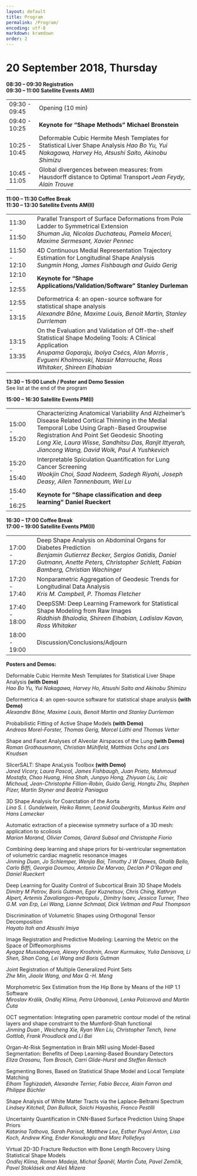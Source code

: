 ```yaml
---
layout: default
title: Program
permalink: /Program/
encoding: utf-8
markdown: kramdown
order: 2
---
```


<h1 id="20september2018thursday">20 September 2018, Thursday</h1>

<p><strong>08:30 – 09:30                   Registration</strong><br/>
<strong>09:30 – 11:00                   Satellite Events AM(I)</strong></p>

<table>
<tr><td> 09:30 - 09:45 </td><td> Opening  (10 min)
<tr><td> 09:40 - 10:25 </td><td> <strong>Keynote for “Shape Methods” Michael Bronstein</strong> </td></tr>
<tr><td> 10:25 - 10:45 </td><td> Deformable Cubic Hermite Mesh Templates for Statistical Liver Shape Analysis
                <em>Hao Bo Yu, Yui Nakagawa, Harvey Ho, Atsushi Saito, Akinobu Shimizu</em></td></tr>
<tr><td> 10:45 - 11:05 </td><td> Global divergences between measures: from Hausdorff distance to Optimal Transport 
                <em>Jean Feydy, Alain Trouve</em></td></tr></table>

<p><strong>11:00 – 11:30                   Coffee Break</strong><br/>
<strong>11:30 – 13:30                   Satellite Events AM(II)</strong></p>

<table>
<tr><td> 11:30 - 11:50 </td><td> Parallel Transport of Surface Deformations from Pole Ladder to Symmetrical Extension<br/>
               <em>Shuman Jia, Nicolas Duchateau, Pamela Moceri, Maxime Sermesant, Xavier Pennec</em></td></tr>
<tr><td> 11:50 - 12:10 </td><td> 4D Continuous Medial Representation Trajectory Estimation for Longitudinal Shape Analysis<br/>
                <em>Sungmin Hong, James Fishbaugh and Guido Gerig</em>
<tr><td> 12:10 - 12:55 </td><td> <strong>Keynote for “Shape Applications/Validation/Software” Stanley Durleman</strong></td></tr>
<tr><td> 12:55 - 13:15 </td><td> Deformetrica 4: an open-source software for statistical shape analysis<br/>
                <em>Alexandre Bône, Maxime Louis, Benoit Martin, Stanley Durrleman</em></td></tr>
<tr><td> 13:15 - 13:35 </td><td> On the Evaluation and Validation of Off-the-shelf Statistical Shape Modeling Tools: A Clinical Application<br/>
                <em>Anupama Goparaju, Ibolya Csécs, Alan Morris , Evgueni Kholmovski, Nassir Marrouche, Ross Whitaker, Shireen Elhabian</em></td></tr></table>

<strong>13:30 – 15:00                   Lunch / Poster and Demo Session</strong><br/>
See list at the end of the program</p>

<p><strong>15:00 – 16:30                   Satellite Events PM(I)</strong></p>

<table>
<tr><td> 15:00 - 15:20 </td><td> Characterizing Anatomical Variability And Alzheimer’s Disease Related Cortical Thinning in the Medial Temporal Lobe Using Graph-Based Groupwise Registration And Point Set Geodesic Shooting<br/>
                <em>Long Xie, Laura Wisse, Sandhitsu Das, Ranjit Ittyerah, Jiancong Wang, David Wolk, Paul A Yushkevich</em></td></tr>
<tr><td> 15:20 - 15:40 </td><td> Interpretable Spiculation Quantification for Lung Cancer Screening<br/>
                <em>Wookjin Choi, Saad Nadeem, Sadegh Riyahi, Joseph Deasy, Allen Tannenbaum, Wei Lu</em></td></tr>
<tr><td> 15:40 - 16:25 </td><td> <strong>Keynote for "Shape classification and deep learning" Daniel Rueckert</strong></td></tr></table>

<p><strong>16:30 – 17:00                   Coffee Break</strong><br/>
<strong>17:00 – 19:00                   Satellite Events PM(II)</strong>  </p>

<table>
<tr><td> 17:00 - 17:20 </td><td> Deep Shape Analysis on Abdominal Organs for Diabetes Prediction<br/>
               <em>Benjamin Gutierrez Becker, Sergios Gatidis, Daniel Gutmann, Anette Peters, Christopher Schlett, Fabian Bamberg, Christian Wachinger</em></td></tr>
<tr><td> 17:20 - 17:40 </td><td> Nonparametric Aggregation of Geodesic Trends for Longitudinal Data Analysis<br/>
               <em>Kris M. Campbell, P. Thomas Fletcher</em></td></tr>
<tr><td> 17:40 - 18:00 </td><td> DeepSSM: Deep Learning Framework for Statistical Shape Modeling from Raw Images<br/>
               <em>Riddhish Bhalodia, Shireen Elhabian, Ladislav Kavan, Ross Whitaker</em></td></tr>
<tr><td> 18:00 - 19:00 </td><td> Discussion/Conclusions/Adjourn</td></tr></table>
<p><strong>Posters and Demos:</strong></p>

<p>Deformable Cubic Hermite Mesh Templates for Statistical Liver Shape Analysis <strong>(with Demo)</strong><br/>
<em>Hao Bo Yu, Yui Nakagawa, Harvey Ho, Atsushi Saito and Akinobu Shimizu</em></p>

<p>Deformetrica 4: an open-source software for statistical shape analysis <strong>(with Demo)</strong><br/>
<em>Alexandre Bône, Maxime Louis, Benoit Martin and Stanley Durrleman</em></p>

<p>Probabilistic Fitting of Active Shape Models <strong>(with Demo)</strong><br/>
<em>Andreas Morel-Forster, Thomas Gerig, Marcel Lüthi and Thomas Vetter</em></p>

<p>Shape and Facet Analyses of Alveolar Airspaces of the Lung <strong>(with Demo)</strong><br/>
<em>Roman Grothausmann, Christian Mühlfeld, Matthias Ochs and Lars Knudsen</em></p>

<p>SlicerSALT: Shape AnaLysis Toolbox <strong>(with Demo)</strong><br/>
<em>Jared Vicory, Laura Pascal, James  Fishbaugh, Juan Prieto, Mahmoud Mostafa, Chao Huang, Hina Shah, Junpyo Hong, Zhiyuan Liu, Loic Michoud, Jean-Christophe Fillion-Robin, Guido Gerig, Hongtu Zhu, Stephen Pizer, Martin Styner and Beatriz Paniagua</em></p>

<p>3D Shape Analysis for Coarctation of the Aorta<br/>
<em>Lina S. I. Gundelwein, Heiko Ramm, Leonid Goubergrits, Markus Kelm and Hans Lamecker</em></p>

<p>Automatic extraction of a piecewise symmetry surface of a 3D mesh: application to scoliosis<br/>
<em>Marion Morand, Olivier Comas, Gérard Subsol and Christophe Fiorio</em></p>

<p>Combining deep learning and shape priors for bi-ventricular segmentation of volumetric cardiac magnetic resonance images<br/>
<em>Jinming Duan, Jo Schlemper, Wenjia Bai, Timothy J W Dawes, Ghalib Bello, Carlo Biffi, Georgia Doumou, Antonio De Marvao, Declan P O’Regan and Daniel Rueckert</em></p>

<p>Deep Learning for Quality Control of Subcortical Brain 3D Shape Models<br/>
<em>Dimitry M Petrov, Boris Gutman, Egor Kuznetsov, Chris Ching, Kathryn Alpert, Artemis Zavaliangos-Petropulu , Dimitry Isaev, Jessica Turner,  Theo G.M. van Erp,  Lei Wang, Lianne Schmaal, Dick Veltman and Paul Thompson</em></p>

<p>Discrimination of Volumetric Shapes using Orthogonal Tensor Decomposition<br/>
<em>Hayato Itoh and Atsushi Imiya</em></p>

<p>Image Registration and Predictive Modeling: Learning the Metric on the Space of Diffeomorphisms<br/>
<em>Ayagoz Mussabayeva, Alexey Kroshnin, Anvar Kurmukov, Yulia Denisova, Li Shen, Shan Cong, Lei Wang and Boris Gutman</em></p>

<p>Joint Registration of Multiple Generalized Point Sets<br/>
<em>Zhe Min, Jiaole Wang, and Max Q.-H. Meng</em></p>

<p>Morphometric Sex Estimation from the Hip Bone by Means of the HIP 1.1 Software<br/>
<em>Miroslav Králík, Ondřej Klíma, Petra Urbanová, Lenka Polcerová and Martin Čuta</em></p>

<p>OCT segmentation: Integrating open parametric contour model of the retinal layers and shape constraint to the Mumford-Shah functional<br/>
<em>Jinming Duan , Weicheng Xie, Ryan Wen Liu, Christopher Tench, Irene Gottlob, Frank Proudlock and Li Bai</em></p>

<p>Organ-At-Risk Segmentation in Brain MRI using Model-Based Segmentation: Benefits of Deep Learning-Based Boundary Detectors<br/>
<em>Eliza Orasanu, Tom Brosch, Carri Glide-Hurst and Steffen Renisch</em></p>

<p>Segmenting Bones, Based on Statistical Shape Model and Local Template Matching<br/>
<em>Elham Taghizadeh, Alexandre Terrier, Fabio Becce, Alain Farron and Philippe Büchler</em></p>

<p>Shape Analysis of White Matter Tracts via the Laplace-Beltrami Spectrum<br/>
<em>Lindsey Kitchell, Dan Bullock, Soichi Hayashis, Franco Pestilli</em></p>

<p>Uncertainty Quantification in CNN-Based Surface Prediction Using Shape Priors<br/>
<em>Katarina Tothova, Sarah Parisot, Matthew Lee, Esther Puyol Anton, Lisa Koch, Andrew King, Ender Konukoglu and Marc Pollefeys</em></p>

<p>Virtual 2D-3D Fracture Reduction with Bone Length Recovery Using Statistical Shape Models<br/>
<em>Ondřej Klíma, Roman Madeja, Michal Španěl, Martin Čuta, Pavel Zemčík, Pavel Stoklásek and Aleš Mizera</em></p>
